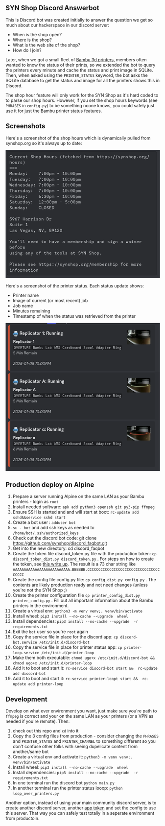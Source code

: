 ## SYN Shop Discord Answerbot

This is Discord bot was created initially to answer the question we get so much about our hackerspace in our discord server:
* When is the shop open?
* Where is the shop?
* What is the web site of the shop?
* How do I join?

Later, when we got a small fleet of [Bambu 3d printers](https://bambulab.com/en-us/x1), members often wanted to know the status of their prints, so we extended the bot to query the printers every minute and cache the status and print image in SQLite.  Then, when asked using the `PRINTER_STATUS` keyword, the bot asks the SQLite database to get the status and image for all the printers shows this in Discord.

The shop hour feature will only work for the SYN Shop as it's hard coded to to parse our shop hours.  However, if you set the shop hours keywords (see `PHRASES` in `config.py`) to be something noone knows, you could safely just use it for just the Bambu printer status features.

## Screenshots

Here's a screenshot of the shop hours which is dynamically pulled from synshop.org so it's always up to date:

![ASCII table showing SYN Shop hours , URL and address](./shop.hours.png)

Here's a screenshot of the printer status.  Each status update shows:
* Printer name
* Image of current (or most recent) job
* Job name
* Minutes remaining
* Timestamp of when the status was retrieved from the printer

![Screenshot of 3 embed's in Discrod showing the status of the 3 printers including printer name, job name, remaining minutes and date of status](./printer.status.png)


## Production deploy on Alpine

1. Prepare a server running Alpine on the same LAN as your Bambu printers - login as `root`
2. Install needed software: `apk add python3 openssh git py3-pip ffmpeg`
3. Ensure SSH is started and and will start at boot: `rc-update add sshd&&service sshd start`
4. Create a bot user : `adduser bot`
5. `su - bot` and add ssh keys as needed to `/home/bot/.ssh/authorized_keys`
6. Check out the discord bot code: git clone https://github.com/synshop/discord_faqbot.git
7. Get into the new directory: cd discord_faqbot
8. Create the token file discord_token.py file with the production token: `cp discord_token_dist.py discord_token.py` . For steps on how to create the token, see [this write up](https://realpython.com/how-to-make-a-discord-bot-python/#creating-an-application).  The result is a 73 char string like `AAAAAAAAAAAAAAAAAAAAAAAAAA.BBBBBB.CCCCCCCCCCCCCCCCCCCCCCCCCCCCCCCCCCCCCC`
9. Create the config file config.py file: `cp config_dist.py config.py` . The contents are likely production ready and not need changes (unless you're not the SYN Shop ;)
10. Create the printer configuration file `cp printer_config_dist.py printer_config.py` .  Fill out all important information about the Bambu printers in the environment.
11. Create a virtual env: `python3 -m venv venv;. venv/bin/activate`
12. Install wheel: `pip3 install --no-cache --upgrade  wheel`
13. Install dependencies: `pip3 install --no-cache --upgrade  -r requirements.txt`
14. Exit the `bot` user so you're `root` again
15. Copy the service file in place for the discord app: `cp discord-bot.service /etc/init.d/discord-bot`
16. Copy the service file in place for printer status app: `cp printer-loop.service /etc/init.d/printer-loop`
17. Make them both executable: `chmod ugo+x /etc/init.d/discord-bot && chmod ugo+x /etc/init.d/printer-loop` 
18. Add it to boot and start it: `rc-service discord-bot start &&  rc-update add discord-bot`
19. Add it to boot and start it: `rc-service printer-loopt start &&  rc-update add printer-loop`

## Development

Develop on what ever environment you want, just make sure you're path to `ffmpeg` is correct and your on the same LAN as your printers (or a VPN as needed if you're remote).  Then:

1. check out this repo and `cd` into it
2. Copy the 3 config files from production - consider changing the `PHRASES` and `PRINTER_STATUS` and `PRINTER_CHANNEL` to something different so you don't confuse other folks with seeing dupelicate content from another/same bot
3. Create a virtual env and activate it: `python3 -m venv venv;. venv/bin/activate`
4. Install wheel: `pip3 install --no-cache --upgrade  wheel`
5. Install dependencies: `pip3 install --no-cache --upgrade  -r requirements.txt`
6. In one terminal run the discord bot `python main.py`
7. In another terminal run the printer status looop: `python loop_over_printers.py`

Another option, instead of using your main community discord server, is to create another discord server, another [app token](https://realpython.com/how-to-make-a-discord-bot-python/#creating-an-application) and set the config to use this server.  That way you can safely test totally in a seperate environment from productoin.